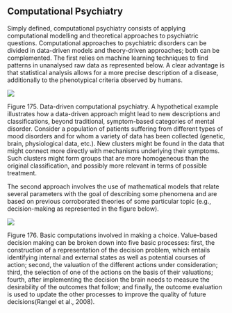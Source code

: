 ## Computational Psychiatry

Simply defined, computational psychiatry consists of applying computational modelling and theoretical approaches to psychiatric questions. Computational approaches to psychiatric disorders can be divided in data-driven models and theory-driven approaches; both can be complemented. The first relies on machine learning techniques to find patterns in unanalysed raw data as represented below. A clear advantage is that statistical analysis allows for a more precise description of a disease, additionally to the phenotypical criteria observed by humans.

![](<2 - Source Material/Masters/attachments/Attachment 237.png>)

Figure 175. Data-driven computational psychiatry. A hypothetical example illustrates how a data-driven approach might lead to new descriptions and classifications, beyond traditional, symptom-based categories of mental disorder. Consider a population of patients suffering from different types of mood disorders and for whom a variety of data has been collected (genetic, brain, physiological data, etc.). New clusters might be found in the data that might connect more directly with mechanisms underlying their symptoms. Such clusters might form groups that are more homogeneous than the original classification, and possibly more relevant in terms of possible treatment.

The second approach involves the use of mathematical models that relate several parameters with the goal of describing some phenomena and are based on previous corroborated theories of some particular topic (e.g., decision-making as represented in the figure below).

![](<2 - Source Material/Masters/attachments/Attachment 238.png>)

Figure 176. Basic computations involved in making a choice. Value-based decision making can be broken down into five basic processes: first, the construction of a representation of the decision problem, which entails identifying internal and external states as well as potential courses of action; second, the valuation of the different actions under consideration; third, the selection of one of the actions on the basis of their valuations; fourth, after implementing the decision the brain needs to measure the desirability of the outcomes that follow; and finally, the outcome evaluation is used to update the other processes to improve the quality of future decisions(Rangel et al., 2008).